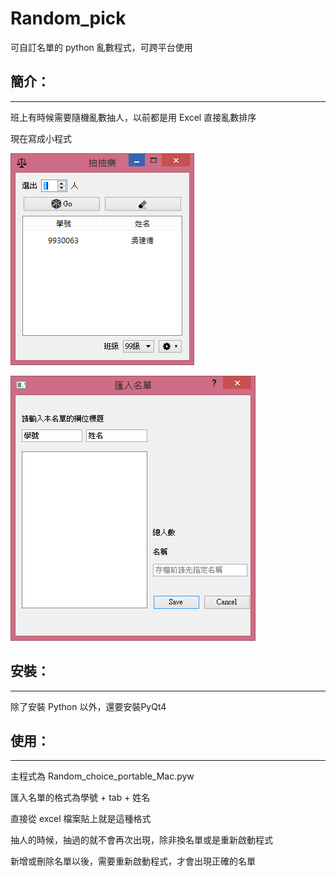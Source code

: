 Random_pick
===========

可自訂名單的 python 亂數程式，可跨平台使用

簡介：
---
-----------------------------------

班上有時候需要隨機亂數抽人，以前都是用 Excel 直接亂數排序

現在寫成小程式


![github](https://github.com/wlhunag/Random_pick/raw/win/icons/Random-Demo.png "亂數主畫面")

![github](https://github.com/wlhunag/Random_pick/raw/win/icons/import_Demo.png "匯入畫面")

安裝：
---
-----------------------------------

除了安裝 Python 以外，還要安裝PyQt4 


使用：
---
-----------------------------------

主程式為 Random_choice_portable_Mac.pyw


匯入名單的格式為學號 + tab + 姓名

直接從 excel 檔案貼上就是這種格式

抽人的時候，抽過的就不會再次出現，除非換名單或是重新啟動程式

新增或刪除名單以後，需要重新啟動程式，才會出現正確的名單

